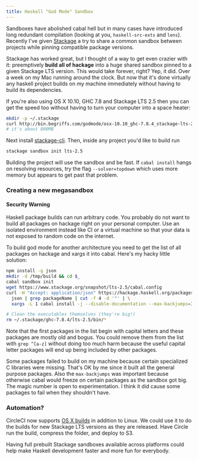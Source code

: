 ```yaml
---
title: Haskell "God Mode" Sandbox
---
```


Sandboxes have abolished cabal hell but in many cases have introduced
long redundant compilation (looking at you, `haskell-src-exts` and
`lens`). Recently I've given [Stackage](https://www.stackage.org/)
a try to share a common sandbox between projects while pinning
compatible package versions.

Stackage has worked great, but I thought of a way to get even crazier
with it: preemptively **build all of hackage** into a huge shared
sandbox pinned to a given Stackage LTS version.  This would take
forever, right? Yep, it did. Over a week on my Mac running around
the clock. But now that it's done virtually any haskell project
builds on my machine immediately without having to build its
dependencies.

If you're also using OS X 10.10, GHC 7.8 and Stackage LTS 2.5 then
you can get the speed too without having to turn your computer into
a space heater:

```bash
mkdir -p ~/.stackage
curl http://bin.begriffs.com/godmode/osx-10.10_ghc-7.8.4_stackage-lts-2.5.tar.xz | tar xJ -C ~/.stackage
# it's about 800MB
```

Next install
[stackage-cli](https://hackage.haskell.org/package/stackage-cli).
Then, inside any project you'd like to build run

```bash
stackage sandbox init lts-2.5
```

Building the project will use the sandbox and be fast. If `cabal
install` hangs on resolving resources, try the flag `--solver=topdown`
which uses more memory but appears to get past that problem.

### Creating a new megasandbox

<div class="alert alert-warning" role="alert">
  <h4>Security Warning</h4>

  Haskell package builds can run arbitrary code. You probably do
  not want to build all packages on hackage right on your personal
  computer. Use an isolated environment instead like CI or a virtual
  machine so that your data is not exposed to random code on the
  internet.
</div>



To build god mode for another architecture you need to get the list
of all packages on hackage and xargs it into cabal. Here's my hacky
little solution:

```bash
npm install -g json
mkdir -d /tmp/build && cd $_
cabal sandbox init
wget https://www.stackage.org/snapshot/lts-2.5/cabal.config
curl -H "Accept: application/json" https://hackage.haskell.org/packages/ | \
  json | grep packageName | cut -f 4 -d '"' | \
  xargs -L 1 cabal install -j --disable-documentation --max-backjumps=10

# Clean the executables themselves (they're big!)
rm ~/.stackage/ghc-7.8.4/lts-2.5/bin/*
```

Note that the first packages in the list begin with capital letters
and these packages are mostly old and bogus. You could remove them
from the list with `grep ^[a-z]` without doing too much harm because
the useful capital letter packages will end up being included by
other packages.

Some packages failed to build on my machine because certain specialized
C libraries were missing. That's OK by me since it built all the
general purpose packages. Also the `max-backjumps` was important
because otherwise cabal would freeze on certain packages as the
sandbox got big. The magic number is open to experimentation.  I
think it did cause some packages to fail when they shouldn't have.

### Automation?

CircleCI now supports [OS X builds](https://circleci.com/docs/ios)
in addition to Linux. We could use it to do the builds for  new
Stackage LTS versions as they are released. Have Circle run the
build, compress the folder, and deploy to S3.

Having full prebuilt Stackage sandboxes available across platforms
could help make Haskell development faster and more fun for everybody.

